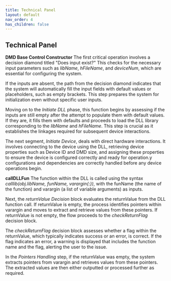 ```yaml
---
title: Technical Panel
layout: default
nav_order: 4
has_children: false
---
```

## [](#header-2)Technical Panel
**DMD Base Control Constructor**
The first critical operation involves a decision diamond titled "Does input exist?" This checks for the necessary input parameters such as _libName_, _hFileName_, and _deviceNum_, which are essential for configuring the system.
 
If the inputs are absent, the path from the decision diamond indicates that the system will automatically fill the input fields with default values or placeholders, such as empty brackets. This step prepares the system for initialization even without specific user inputs.
 
Moving on to the _Initiate DLL_ phase, this function begins by assessing if the inputs are still empty after the attempt to populate them with default values. If they are, it fills them with defaults and proceeds to load the DLL library corresponding to the _libName_ and _hFileName_. This step is crucial as it establishes the linkages required for subsequent device interactions.
 
The next segment, _Initiate Device_, deals with direct hardware interactions. It involves connecting to the device using the DLL, retrieving device properties such as Device ID and DMD size, and assigning these properties to ensure the device is configured correctly and ready for operation.y configurations and dependencies are correctly handled before any device operations begin.
 
**callDLLFun**
The function within the DLL is called using the syntax _calllib(obj.libName, funName, varargin{:})_, with the funName (the name of the function) and varargin (a list of variable arguments) as inputs.
 
Next, the _returnValue Decision_ block evaluates the returnValue from the DLL function call. If returnValue is empty, the process identifies pointers within varargin and moves to extract and retrieve values from these pointers. If returnValue is not empty, the flow proceeds to the _checkReturnFlag_ decision block.
 
The _checkReturnFlag_ decision block assesses whether a flag within the returnValue, which typically indicates success or an error, is correct. If the flag indicates an error, a warning is displayed that includes the function name and the flag, alerting the user to the issue.
 
In the _Pointers Handling_ step, if the returnValue was empty, the system extracts pointers from varargin and retrieves values from these pointers. The extracted values are then either outputted or processed further as required.
